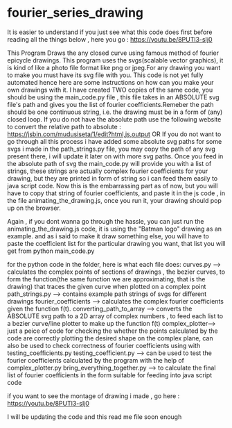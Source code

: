 # fourier_series_drawing

It is easier to understand if you just see what this code does first before reading all the things below , here you go : https://youtu.be/8PUTl3-sIj0

This Program Draws the any closed curve using famous method of fourier epicycle drawings.
This program uses the svgs(scalable vector graphics), it is kind of like a photo file format like png or jpeg.For any drawing you want to make you must have its svg file with you.
This code is not yet fully automated hence here are some instructions on how can you make your own drawings with it.
I have created TWO copies of the same code, you should be using the main_code.py file , this file takes in an ABSOLUTE svg file's path and gives you the list of fourier coefficients.Remeber the path should be one continuous string, i.e. the drawing must be in a form of (any) closed loop. 
If you do not have the absolute path use the following website to convert the relative path to absolute : https://jsbin.com/mudusiseta/1/edit?html,js,output
OR If you do not want to go through all this process i have added some absolute svg paths for some svgs i made in the path_strings.py file, you may copy the path of any svg present there, i will update it later on with more svg paths.
Once you feed in the absolute path of svg the main_code.py will provide you with a list of strings, these strings are actually complex fourier coefficients for your drawing, but they are printed in form of string so i can feed them easily to java script code.
Now this is the embarrassing part as of now, but you will have to copy that string of fourier coefficients, and paste it in the js code , in the file animating_the_drawing.js, once you run it, your drawing should pop up on the browser.

Again , if you dont wanna go through the hassle, you can just run the animating_the_drawing.js code, it is using the "Batman logo" drawing as an example. and as i said to make it draw something else, you will have to paste the coefficient list for the particular drawing you want, that list you will get from python main_code.py

for the python code in the folder, here is what each file does:
curves.py --> calculates the complex points of sections of drawings , the bezier curves, to form the function(the same function we are approximating, that is the drawing) that traces the given curve when plotted on a complex point
path_strings.py --> contains example path strings of svgs for different drawings
fourier_coefficients --> calculates the complex fourier coefficients given the function f(t).
converting_path_to_array --> converts the ABSOLUTE svg path to a 2D array of complex numbers , to feed each list to a bezier curve/line plotter to make up the function f(t)
complex_plotter--> just a peice of code for checking the whether the points calculated by the code are correctly plotting the desired shape on the complex plane, can also be used to check correctness of fourier coefficients using with testing_coefficients.py
testing_coefficient.py --> can be used to test the fourier coefficients calculated by the program with the help of complex_plotter.py
bring_everything_together.py --> to calculate the final list of fourier coefficients in the form suitable for feeding into java script code


if you want to see the montage of drawing i made , go here : https://youtu.be/8PUTl3-sIj0

I will be updating the code and this read me file soon enough

